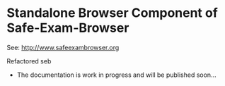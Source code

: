 Standalone Browser Component of Safe-Exam-Browser
=================================================
  See: http://www.safeexambrowser.org

Refactored seb

* The documentation is work in progress and will be published soon...
